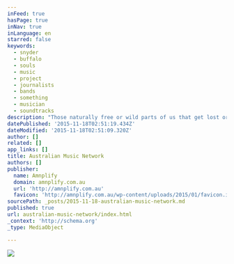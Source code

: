 ```yaml
---
inFeed: true
hasPage: true
inNav: true
inLanguage: en
starred: false
keywords:
  - snyder
  - buffalo
  - souls
  - music
  - project
  - journalists
  - bands
  - something
  - musician
  - soundtracks
description: "Those naturally free or wild parts of us that get lost or pushed out is what Dan Snyder's alternative side project, Buffalo Souls stands for."
datePublished: '2015-11-18T02:51:19.434Z'
dateModified: '2015-11-18T02:51:09.320Z'
author: []
related: []
app_links: []
title: Australian Music Network
authors: []
publisher:
  name: Amnplify
  domain: amnplify.com.au
  url: 'http://amnplify.com.au'
  favicon: 'http://amnplify.com.au/wp-content/uploads/2015/01/favicon.ico'
sourcePath: _posts/2015-11-18-australian-music-network.md
published: true
url: australian-music-network/index.html
_context: 'http://schema.org'
_type: MediaObject

---
```

![](https://the-grid-user-content.s3-us-west-2.amazonaws.com/ed005601-0265-4575-8f60-dab131c2c8c5.jpg)